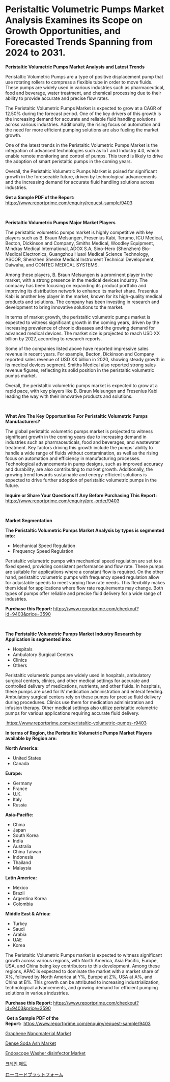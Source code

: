 <p><h1>Peristaltic Volumetric Pumps Market Analysis Examines its Scope on Growth Opportunities, and Forecasted Trends Spanning from 2024 to 2031.</h1></p><p><strong>Peristaltic Volumetric Pumps Market Analysis and Latest Trends</strong></p>
<p><p>Peristaltic Volumetric Pumps are a type of positive displacement pump that use rotating rollers to compress a flexible tube in order to move fluids. These pumps are widely used in various industries such as pharmaceutical, food and beverage, water treatment, and chemical processing due to their ability to provide accurate and precise flow rates.</p><p>The Peristaltic Volumetric Pumps Market is expected to grow at a CAGR of 12.50% during the forecast period. One of the key drivers of this growth is the increasing demand for accurate and reliable fluid handling solutions across various industries. Additionally, the rising focus on automation and the need for more efficient pumping solutions are also fueling the market growth.</p><p>One of the latest trends in the Peristaltic Volumetric Pumps Market is the integration of advanced technologies such as IoT and Industry 4.0, which enable remote monitoring and control of pumps. This trend is likely to drive the adoption of smart peristaltic pumps in the coming years.</p><p>Overall, the Peristaltic Volumetric Pumps Market is poised for significant growth in the foreseeable future, driven by technological advancements and the increasing demand for accurate fluid handling solutions across industries.</p></p>
<p><strong>Get a Sample PDF of the Report:&nbsp;</strong> <a href="https://www.reportprime.com/enquiry/request-sample/9403">https://www.reportprime.com/enquiry/request-sample/9403</a></p>
<p>&nbsp;</p>
<p><strong>Peristaltic Volumetric Pumps Major Market Players</strong></p>
<p><p>The peristaltic volumetric pumps market is highly competitive with key players such as B. Braun Melsungen, Fresenius Kabi, Terumo, ICU Medical, Becton, Dickinson and Company, Smiths Medical, Woodley Equipment, Mindray Medical International, ADOX S.A, Sino-Hero (Shenzhen) Bio-Medical Electronics, Guangzhou Huaxi Medical Science Technology, ASCOR, Shenzhen Shenke Medical Instrument Technical Development, Daiwaha, and CONTEC MEDICAL SYSTEMS.</p><p>Among these players, B. Braun Melsungen is a prominent player in the market, with a strong presence in the medical devices industry. The company has been focusing on expanding its product portfolio and improving its distribution network to enhance its market share. Fresenius Kabi is another key player in the market, known for its high-quality medical products and solutions. The company has been investing in research and development to bring innovative solutions to the market.</p><p>In terms of market growth, the peristaltic volumetric pumps market is expected to witness significant growth in the coming years, driven by the increasing prevalence of chronic diseases and the growing demand for advanced medical devices. The market size is projected to reach USD XX billion by 2027, according to research reports.</p><p>Some of the companies listed above have reported impressive sales revenue in recent years. For example, Becton, Dickinson and Company reported sales revenue of USD XX billion in 2020, showing steady growth in its medical devices segment. Smiths Medical also reported strong sales revenue figures, reflecting its solid position in the peristaltic volumetric pumps market.</p><p>Overall, the peristaltic volumetric pumps market is expected to grow at a rapid pace, with key players like B. Braun Melsungen and Fresenius Kabi leading the way with their innovative products and solutions.</p></p>
<p>&nbsp;</p>
<p><strong>What Are The Key Opportunities For Peristaltic Volumetric Pumps Manufacturers?</strong></p>
<p><p>The global peristaltic volumetric pumps market is projected to witness significant growth in the coming years due to increasing demand in industries such as pharmaceuticals, food and beverages, and wastewater treatment. Key factors driving this growth include the pumps' ability to handle a wide range of fluids without contamination, as well as the rising focus on automation and efficiency in manufacturing processes. Technological advancements in pump designs, such as improved accuracy and durability, are also contributing to market growth. Additionally, the growing trend towards sustainable and energy-efficient solutions is expected to drive further adoption of peristaltic volumetric pumps in the future.</p></p>
<p><strong>Inquire or Share Your Questions If Any Before Purchasing This Report:</strong> <a href="https://www.reportprime.com/enquiry/pre-order/9403">https://www.reportprime.com/enquiry/pre-order/9403</a></p>
<p>&nbsp;</p>
<p><strong>Market Segmentation</strong></p>
<p><strong>The Peristaltic Volumetric Pumps Market Analysis by types is segmented into:</strong></p>
<p><ul><li>Mechanical Speed Regulation</li><li>Frequency Speed Regulation</li></ul></p>
<p><p>Peristaltic volumetric pumps with mechanical speed regulation are set to a fixed speed, providing consistent performance and flow rate. These pumps are suitable for applications where a constant flow is required. On the other hand, peristaltic volumetric pumps with frequency speed regulation allow for adjustable speeds to meet varying flow rate needs. This flexibility makes them ideal for applications where flow rate requirements may change. Both types of pumps offer reliable and precise fluid delivery for a wide range of industries.</p></p>
<p><strong>Purchase this Report:&nbsp;</strong><a href="https://www.reportprime.com/checkout?id=9403&price=3590">https://www.reportprime.com/checkout?id=9403&price=3590</a></p>
<p>&nbsp;</p>
<p><strong>The Peristaltic Volumetric Pumps Market Industry Research by Application is segmented into:</strong></p>
<p><ul><li>Hospitals</li><li>Ambulatory Surgical Centers</li><li>Clinics</li><li>Others</li></ul></p>
<p><p>Peristaltic volumetric pumps are widely used in hospitals, ambulatory surgical centers, clinics, and other medical settings for accurate and controlled delivery of medications, nutrients, and other fluids. In hospitals, these pumps are used for IV medication administration and enteral feeding. Ambulatory surgical centers rely on these pumps for precise fluid delivery during procedures. Clinics use them for medication administration and infusion therapy. Other medical settings also utilize peristaltic volumetric pumps for various applications requiring accurate fluid delivery.</p></p>
<p><a href="https://www.reportprime.com/peristaltic-volumetric-pumps-r9403">&nbsp;https://www.reportprime.com/peristaltic-volumetric-pumps-r9403</a></p>
<p><strong>In terms of Region, the Peristaltic Volumetric Pumps Market Players available by Region are:</strong></p>
<p>
    <p> <strong> North America: </strong>
        <ul>
            <li>United States</li>
            <li>Canada</li>
        </ul>
        </p> 
    <p> <strong> Europe: </strong>
        <ul>
            <li>Germany</li>
            <li>France</li>
            <li>U.K.</li>
            <li>Italy</li>
            <li>Russia</li>
        </ul>
        </p> 
    <p> <strong> Asia-Pacific: </strong>
        <ul>
            <li>China</li>
            <li>Japan</li>
            <li>South Korea</li>
            <li>India</li>
            <li>Australia</li>
            <li>China Taiwan</li>
            <li>Indonesia</li>
            <li>Thailand</li>
            <li>Malaysia</li>
        </ul>
        </p> 
    <p> <strong> Latin America: </strong>
        <ul>
            <li>Mexico</li>
            <li>Brazil</li>
            <li>Argentina Korea</li>
            <li>Colombia</li>
        </ul>
        </p> 
    <p> <strong> Middle East & Africa: </strong>
        <ul>
            <li>Turkey</li>
            <li>Saudi</li>
            <li>Arabia</li>
            <li>UAE</li>
            <li>Korea</li>
        </ul>
    </p>
    </p>
<p><p>The Peristaltic Volumetric Pumps market is expected to witness significant growth across various regions, with North America, Asia Pacific, Europe, USA, and China being key contributors to this development. Among these regions, APAC is expected to dominate the market with a market share of X%, followed by North America at Y%, Europe at Z%, USA at A%, and China at B%. This growth can be attributed to increasing industrialization, technological advancements, and growing demand for efficient pumping solutions in various industries.</p></p>
<p><strong>Purchase this Report: </strong><a href="https://www.reportprime.com/checkout?id=9403&price=3590">https://www.reportprime.com/checkout?id=9403&price=3590</a></p>
<p>&nbsp;<strong>Get a Sample PDF of the Report:&nbsp;&nbsp;</strong><a href="https://www.reportprime.com/enquiry/request-sample/9403">https://www.reportprime.com/enquiry/request-sample/9403</a></p>
<p><strong></strong></p>
<p><p><a href="https://issuu.com/reportprime-2/docs/graphene-nanomaterial-market-size-2030.pptx">Graphene Nanomaterial Market</a></p><p><a href="https://issuu.com/reportprime-2/docs/dense-soda-ash-market-size-2030.pptx">Dense Soda Ash Market</a></p><p><a href="https://github.com/changoleonlaverguenzanoexiste/Market-Research-Report-List-2/blob/main/endoscope-washer-disinfector-market.md">Endoscope Washer disinfector Market</a></p><p><a href="https://github.com/PhilToryphy7876567/Market-Research-Report-List-1/blob/main/483077321386.md">크레인 매트</a></p><p><a href="https://github.com/one-cool-chick/Market-Research-Report-List-1/blob/main/730791723557.md">ローコードプラットフォーム</a></p></p>